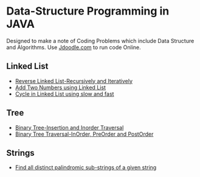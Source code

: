 # Data-Structure Programming in JAVA

Designed to make a note of Coding Problems which include Data Structure and Algorithms.
Use [Jdoodle.com](https://www.jdoodle.com/online-java-compiler) to run code Online.

## Linked List
* [Reverse Linked List-Recursively and Iteratively](https://github.com/viragjainVJ/data-structure-programming/blob/master/LinkedList/ReverseLinkedList.java)
* [Add Two Numbers using Linked List](https://github.com/viragjainVJ/data-structure-programming/blob/master/LinkedList/AddTwoNumbersLL.java)
* [Cycle in Linked List using slow and fast](https://github.com/viragjainVJ/data-structure-programming/blob/master/LinkedList/CycleInLL.java)
## Tree
* [Binary Tree-Insertion and Inorder Traversal](https://github.com/viragjainVJ/data-structure-programming/blob/master/Tree/BinaryTree.java)
* [Binary Tree Traversal-InOrder, PreOrder and PostOrder](https://github.com/viragjainVJ/data-structure-programming/blob/master/Tree/BinaryTreeTraversal.java)
## Strings
* [Find all distinct palindromic sub-strings of a given string](https://github.com/viragjainVJ/data-structure-programming/tree/master/Strings/FindPlaindromeInStrings)
